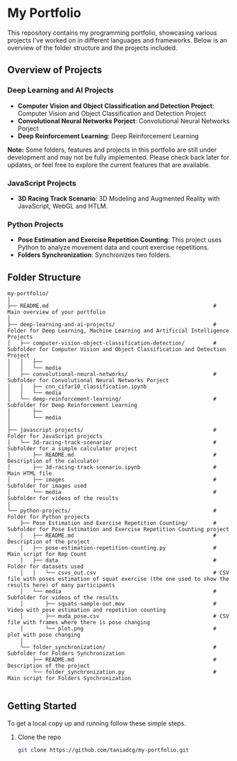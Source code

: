 # My Portfolio

This repository contains my programming portfolio, showcasing various projects I've worked on in different languages and frameworks. Below is an overview of the folder structure and the projects included.

## Overview of Projects

### Deep Learning and AI Projects
- **Computer Vision and Object Classification and Detection Project**: Computer Vision and Object Classification and Detection Project
- **Convolutional Neural Networks Porject**: Convolutional Neural Networks Porject
- **Deep Reinforcement Learning**: Deep Reinforcement Learning
  
**Note:** Some folders, features and projects in this portfolio are still under development and may not be fully implemented. Please check back later for updates, or feel free to explore the current features that are available.

### JavaScript Projects
- **3D Racing Track Scenario**: 3D Modeling and Augmented Reality with JavaScript, WebGL and HTLM.

### Python Projects
- **Pose Estimation and Exercise Repetition Counting**: This project uses Python to analyze movement data and count exercise repetitions.
- **Folders Synchronization**: Synchronizes two folders.

## Folder Structure

```
my-portfolio/
│
├── README.md                                                    # Main overview of your portfolio
│
├── deep-learning-and-ai-projects/                               # Folder for Deep Learning, Machine Learning and Artificial Intelligence Projects
│   ├── computer-vision-object-classification-detection/         # Subfolder for Computer Vision and Object Classification and Detection Project
│   │   ├──                                                
│   │   └── media
│   ├── convolutional-neural-networks/                           # Subfolder for Convolutional Neural Networks Porject
│   │   ├── cnn_cifar10_classification.ipynb                                              
│   │   └── media
│   └── deep-reinforcement-learning/                             # Subfolder for Deep Reinforcement Learning
│       ├──                                                
│       └── media
│
├── javascript-projects/                                         # Folder for JavaScript projects
│   └── 3d-racing-track-scenario/                                # Subfolder for a simple calculator project
│       ├── README.md                                            # Description of the calculator
│       ├── 3d-racing-track-scenario.ipynb                       # Main HTML file
│       ├── images                                               # Subfolder for images used
│       └── media                                                # Subfolder for videos of the results
│
└── python-projects/                                             # Folder for Python projects
    ├── Pose Estimation and Exercise Repetition Counting/        # Subfolder for Pose Estimation and Exercise Repetition Counting project
    │   ├── README.md                                            # Description of the project
    │   ├── pose-estimation-repetition-counting.py               # Main script for Rep Count
    |   ├── data                                                 # Folder for datasets used 
    │   │   └── csvs_out.csv                                     # CSV file with poses estimation of squat exercise (the one used to show the results here) of many participants 
    │   └── media                                                # Subfolder for videos of the results
    │       ├── squats-sample-out.mov                            # Video with pose estimation and repetition counting
    │       ├── muda_pose.csv                                    # CSV file with frames where there is pose changing
    │       └── plot.png                                         # plot with pose changing
    │
    └── folder_synchronization/                                  # Subfolder for Folders Synchronization
        ├── README.md                                            # Description of the project
        └── folder_synchronization.py                            # Main script for Folders Synchronization
   

``` 

## Getting Started

To get a local copy up and running follow these simple steps.

1. Clone the repo
   ```bash
   git clone https://github.com/taniadcg/my-portfolio.git

